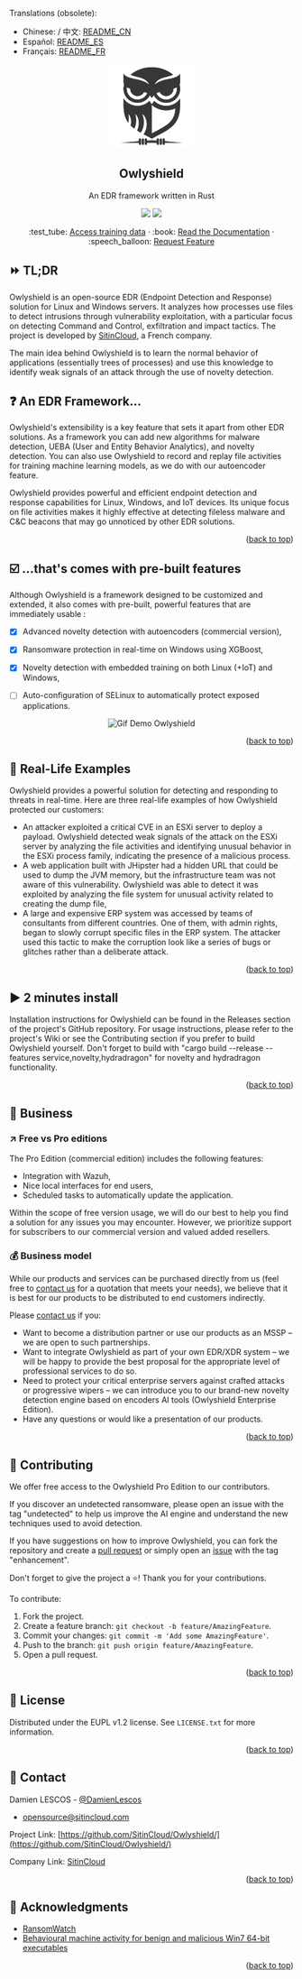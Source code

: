 <div id="top"></div>

Translations (obsolete):

- Chinese: / 中文: <a href=./translations/README_CN.md>README_CN</a>
- Español: <a href=./translations/README_ES.md>README_ES</a>
- Français: <a href=./translations/README_FR.md>README_FR</a>
  <br />

<div align="center">
  <a href="https://github.com/SitinCloud/Owlyshield">
    <img src="./resources/logo_transparent.png" alt="Logo" width="150" height="150">
  </a>

<h2 align="center">Owlyshield</h2>
  <p align="center">
	  An EDR framework written in Rust
  </p>
  <p align="center">
	<img src="https://github.com/SitinCloud/Owlyshield/actions/workflows/rust-build.yml/badge.svg">
	<img src="https://img.shields.io/github/license/SitinCloud/Owlyshield">
  </p>

  <p align="center">
    :test_tube: <a href="https://github.com/SitinCloud/malwares-ml">Access training data</a>
    ·
    :book: <a href="http://docs.sitincloud.com">Read the Documentation</a>
    ·
    :speech_balloon: <a href="https://github.com/SitinCloud/Owlyshield/issues">Request Feature</a>
  </p>
</div>

## :fast_forward: TL;DR

Owlyshield is an open-source EDR (Endpoint Detection and Response) solution for Linux and Windows servers. It analyzes how processes use files to detect intrusions through vulnerability exploitation, with a particular focus on detecting Command and Control, exfiltration and impact tactics. The project is developed by [SitinCloud](https://www.sitincloud.com), a French company.

The main idea behind Owlyshield is to learn the normal behavior of applications (essentially trees of processes) and use this knowledge to identify weak signals of an attack through the use of novelty detection.

## :question: An EDR Framework...

Owlyshield's extensibility is a key feature that sets it apart from other EDR solutions.  As a framework you can add new algorithms for malware detection, UEBA (User and Entity Behavior Analytics), and novelty detection. You can also use Owlyshield to record and replay file activities for training machine learning models, as we do with our autoencoder feature.

Owlyshield provides powerful and efficient endpoint detection and response capabilities for Linux, Windows, and IoT devices. Its unique focus on file activities makes it highly effective at detecting fileless malware and C&C beacons that may go unnoticed by other EDR solutions.

<p align="right">(<a href="#top">back to top</a>)</p>

## :ballot_box_with_check: ...that's comes with pre-built features

Although Owlyshield is a framework designed to be customized and extended, it also comes with pre-built, powerful features that are immediately usable :

- [x] Advanced novelty detection with autoencoders (commercial version),
- [x] Ransomware protection in real-time on Windows using XGBoost,
- [x] Novelty detection with embedded training on both Linux (+IoT) and Windows,
- [ ] Auto-configuration of SELinux to automatically protect exposed applications.


<p align="center">
	<img src="./resources/pca_3d.gif" alt="Gif Demo Owlyshield" style="align:center; width: 75%">
</p>

<p align="right">(<a href="#top">back to top</a>)</p>

## :see_no_evil: Real-Life Examples

Owlyshield provides a powerful solution for detecting and responding to threats in real-time. Here are three real-life examples of how Owlyshield protected our customers:

- An attacker exploited a critical CVE in an ESXi server to deploy a payload. Owlyshield detected weak signals of the attack on the ESXi server by analyzing the file activities and identifying unusual behavior in the ESXi process family, indicating the presence of a malicious process.
- A web application built with JHipster had a hidden URL that could be used to dump the JVM memory, but the infrastructure team was not aware of this vulnerability. Owlyshield was able to detect it was exploited by analyzing the file system for unusual activity related to creating the dump file,
- A large and expensive ERP system was accessed by teams of consultants from different countries. One of them, with admin rights, began to slowly corrupt specific files in the ERP system. The attacker used this tactic to make the corruption look like a series of bugs or glitches rather than a deliberate attack. 

<p align="right">(<a href="#top">back to top</a>)</p>

## :arrow_forward: 2 minutes install

Installation instructions for Owlyshield can be found in the Releases section of the project's GitHub repository. For usage instructions, please refer to the project's Wiki or see the Contributing section if you prefer to build Owlyshield yourself. Don't forget to build with "cargo build --release --features service,novelty,hydradragon" for novelty and hydradragon functionality.

<p align="right">(<a href="#top">back to top</a>)</p>

## :money_mouth_face: Business

### :arrow_upper_right: Free vs Pro editions

The Pro Edition (commercial edition) includes the following features:

- Integration with Wazuh,
- Nice local interfaces for end users,
- Scheduled tasks to automatically update the application.

Within the scope of free version usage, we will do our best to help you find a solution for any issues you may
encounter. However, we prioritize support for subscribers to our commercial version and valued added resellers.

### :moneybag: Business model

While our products and services can be purchased directly from us (feel free
to [contact us](mailto:opensource@sitincloud.com) for a quotation that meets your needs), we believe that it is best for
our products to be distributed to end customers indirectly.

Please [contact us](mailto:opensource@sitincloud.com) if you:

- Want to become a distribution partner or use our products as an MSSP – we are open to such partnerships.
- Want to integrate Owlyshield as part of your own EDR/XDR system – we will be happy to provide the best proposal for
  the appropriate level of professional services to do so.
- Need to protect your critical enterprise servers against crafted attacks or progressive wipers – we can introduce you
  to our brand-new novelty detection engine based on encoders AI tools (Owlyshield Enterprise Edition).
- Have any questions or would like a presentation of our products.

<p align="right">(<a href="#top">back to top</a>)</p>

## :mechanical_arm: Contributing

We offer free access to the Owlyshield Pro Edition to our contributors.

If you discover an undetected ransomware, please open an issue with the tag "undetected" to help us improve the AI
engine and understand the new techniques used to avoid detection.

If you have suggestions on how to improve Owlyshield, you can fork the repository and create
a [pull request](https://github.com/SitinCloud/Owlyshield/compare) or simply open
an [issue](https://github.com/SitinCloud/Owlyshield/issues/new) with the tag "enhancement".

Don't forget to give the project a :star:! Thank you for your contributions.

To contribute:

1. Fork the project.
2. Create a feature branch: `git checkout -b feature/AmazingFeature`.
3. Commit your changes: `git commit -m 'Add some AmazingFeature'`.
4. Push to the branch: `git push origin feature/AmazingFeature`.
5. Open a pull request.

<p align="right">(<a href="#top">back to top</a>)</p>

## :book: License

Distributed under the EUPL v1.2 license. See `LICENSE.txt` for more information.

<p align="right">(<a href="#top">back to top</a>)</p>

## :love_letter: Contact

Damien LESCOS - [@DamienLescos](https://twitter.com/DamienLescos)

- [opensource@sitincloud.com](mailto:opensource@sitincloud.com)

Project Link: [https://github.com/SitinCloud/Owlyshield/](https://github.com/SitinCloud/Owlyshield/)

Company Link: [SitinCloud](https://www.sitincloud.com)

<p align="right">(<a href="#top">back to top</a>)</p>

## :pray: Acknowledgments

* [RansomWatch](https://github.com/RafWu/RansomWatch)
* [Behavioural machine activity for benign and malicious Win7 64-bit executables](https://research.cardiff.ac.uk/converis/portal/detail/Dataset/50524986?auxfun=&lang=en_GB)

<p align="right">(<a href="#top">back to top</a>)</p>
